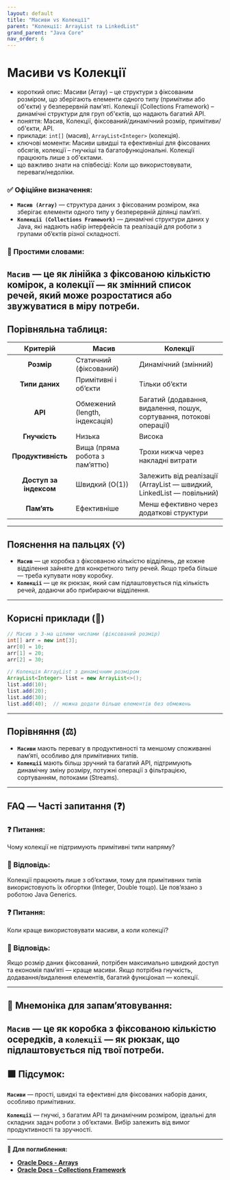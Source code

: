 ```yaml
---
layout: default
title: "Масиви vs Колекції"
parent: "Колекції: ArrayList та LinkedList"
grand_parent: "Java Core"
nav_order: 6
---
```


# Масиви vs Колекції

*   короткий опис: Масиви (Array) – це структури з фіксованим розміром, що зберігають елементи одного типу (примітиви або об'єкти) у безперервній пам'яті. Колекції (Collections Framework) – динамічні структури для груп об'єктів, що надають багатий API.
*   поняття: Масив, Колекції, фіксований/динамічний розмір, примітиви/об'єкти, API.
*   приклади: `int[]` (масив), `ArrayList<Integer>` (колекція).
*   ключові моменти: Масиви швидші та ефективніші для фіксованих обсягів, колекції – гнучкіші та багатофункціональні. Колекції працюють лише з об'єктами.
*   що важливо знати на співбесіді: Коли що використовувати, переваги/недоліки.
### **✅ Офіційне визначення:**

* **`Масив (Array)`** — структура даних з фіксованим розміром, яка зберігає елементи одного типу у безперервній ділянці пам’яті.
* **`Колекції (Collections Framework)`** — динамічні структури даних у Java, які надають набір інтерфейсів та реалізацій для роботи з групами об’єктів різної складності.

### **🧠 Простими словами:**

**`Масив`** — це як лінійка з фіксованою кількістю комірок, а колекції — як змінний список речей, який може розростатися або звужуватися в міру потреби.
---

## **Порівняльна таблиця:**



| Критерій | Масив | Колекції |
| :---: | ----- | ----- |
| **Розмір** | Статичний (фіксований) | Динамічний (змінний) |
| **Типи даних** | Примітивні і об’єкти | Тільки об’єкти |
| **API** | Обмежений (length, індексація) | Багатий (додавання, видалення, пошук, сортування, потокові операції) |
| **Гнучкість** | Низька | Висока |
| **Продуктивність** | Вища (пряма робота з пам’яттю) | Трохи нижча через накладні витрати |
| **Доступ за індексом** | Швидкий (O(1)) | Залежить від реалізації (ArrayList — швидкий, LinkedList — повільний) |
| **Пам’ять** | Ефективніше | Менш ефективно через додаткові структури |

---

## **Пояснення на пальцях (💡)**

* **`Масив`** — це коробка з фіксованою кількістю відділень, де кожне відділення зайняте для конкретного типу речей. Якщо треба більше — треба купувати нову коробку.
* **`Колекції`** — це як рюкзак, який сам підлаштовується під кількість речей, додаючи або прибираючи відділення.

---

## **Корисні приклади (🧪)**

```java
// Масив з 3-ма цілими числами (фіксований розмір)
int[] arr = new int[3];
arr[0] = 10;
arr[1] = 20;
arr[2] = 30;

// Колекція ArrayList з динамічним розміром
ArrayList<Integer> list = new ArrayList<>();
list.add(10);
list.add(20);
list.add(30);
list.add(40);  // можна додати більше елементів без обмежень
```
---

## **Порівняння (⚖️)**

* **`Масиви`** мають перевагу в продуктивності та меншому споживанні пам’яті, особливо для примітивних типів.
* **`Колекції`** мають більш зручний та багатий API, підтримують динамічну зміну розміру, потужні операції з фільтрацією, сортуванням, потоками (Streams).

---

## **FAQ — Часті запитання (❓)**

### **❓ Питання:**


Чому колекції не підтримують примітивні типи напряму?

### **💬 Відповідь:**




Колекції працюють лише з об’єктами, тому для примітивних типів використовують їх обгортки (Integer, Double тощо). Це пов’язано з роботою Java Generics.

#### 

### **❓ Питання:**


Коли краще використовувати масиви, а коли колекції?

### **💬 Відповідь:**




Якщо розмір даних фіксований, потрібен максимально швидкий доступ та економія пам’яті — краще масиви. Якщо потрібна гнучкість, додавання/видалення елементів, багатий функціонал — колекції.

---

## **🧠 Мнемоніка для запам’ятовування:**

**`Масив`** — це як коробка з фіксованою кількістю осередків, а **`колекції`** — як рюкзак, що підлаштовується під твої потреби.
---

## **🟩 Підсумок:**

**`Масиви`** — прості, швидкі та ефективні для фіксованих наборів даних, особливо примітивних.

**`Колекції`** — гнучкі, з багатим API та динамічним розміром, ідеальні для складних задач роботи з об’єктами. Вибір залежить від вимог продуктивності та зручності.

---

**🔗 Для поглиблення:**

* [**Oracle Docs \- Arrays**](https://docs.oracle.com/javase/tutorial/java/nutsandbolts/arrays.html)
* [**Oracle Docs \- Collections Framework**](https://docs.oracle.com/javase/8/docs/technotes/guides/collections/overview.html)